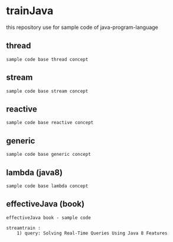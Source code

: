 # trainJava
this repository use for sample code of java-program-language

## thread
    sample code base thread concept
## stream
    sample code base stream concept
## reactive
    sample code base reactive concept
## generic
    sample code base generic concept
## lambda (java8)
    sample code base lambda concept
## effectiveJava (book)
    effectiveJava book - sample code


~~~ 
streamtrain :
    1) query: Solving Real-Time Queries Using Java 8 Features
~~~

